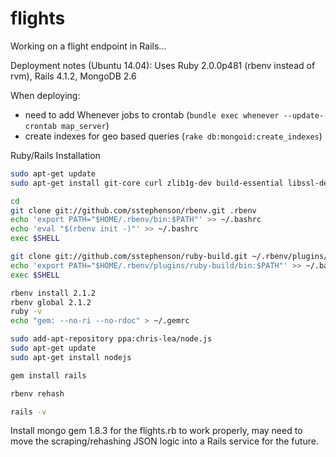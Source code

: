 flights
=======

Working on a flight endpoint in Rails...

Deployment notes (Ubuntu 14.04):
Uses Ruby 2.0.0p481 (rbenv instead of rvm), Rails 4.1.2, MongoDB 2.6

When deploying:
 - need to add Whenever jobs to crontab (`bundle exec whenever --update-crontab map_server`)
 - create indexes for geo based queries (`rake db:mongoid:create_indexes`)

Ruby/Rails Installation
```bash
sudo apt-get update
sudo apt-get install git-core curl zlib1g-dev build-essential libssl-dev libreadline-dev libyaml-dev libsqlite3-dev sqlite3 libxml2-dev libxslt1-dev libcurl4-openssl-dev python-software-properties

cd
git clone git://github.com/sstephenson/rbenv.git .rbenv
echo 'export PATH="$HOME/.rbenv/bin:$PATH"' >> ~/.bashrc
echo 'eval "$(rbenv init -)"' >> ~/.bashrc
exec $SHELL

git clone git://github.com/sstephenson/ruby-build.git ~/.rbenv/plugins/ruby-build
echo 'export PATH="$HOME/.rbenv/plugins/ruby-build/bin:$PATH"' >> ~/.bashrc
exec $SHELL

rbenv install 2.1.2
rbenv global 2.1.2
ruby -v
echo "gem: --no-ri --no-rdoc" > ~/.gemrc

sudo add-apt-repository ppa:chris-lea/node.js
sudo apt-get update
sudo apt-get install nodejs

gem install rails

rbenv rehash

rails -v
```
Install mongo gem 1.8.3 for the flights.rb to work properly, may need to move the scraping/rehashing JSON logic into a Rails service for the future.
